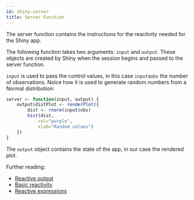 ```yaml
---
id: shiny-server
title: Server Function
---
```


The server function contains the instructions for the reactivity needed for the Shiny app.

The following function takes two arguments: `input` and `output`. These
objects are created by Shiny when the session begins and passed to the server
function.

`input` is used to pass the control values, in this case `input$obs` the number
of observations. Noice how it is used to generate random numbers from
a Normal distribution:

```r
server <- function(input, output) {
    output$distPlot <- renderPlot({
        dist <- rnorm(input$obs)
        hist(dist,
            col="purple",
            xlab="Random values")
    })
}
```

The `output` object contains the state of the app, in our case the rendered plot.

Further reading:

* [Reactive output](https://shiny.rstudio.com/tutorial/written-tutorial/lesson4/)
* [Basic reactivity](https://mastering-shiny.org/basic-reactivity.html)
* [Reactive expressions](https://shiny.rstudio.com/tutorial/written-tutorial/lesson6/)
